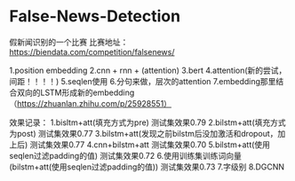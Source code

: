 # False-News-Detection
假新闻识别的一个比赛
比赛地址：
https://biendata.com/competition/falsenews/


1.position embedding
2.cnn + rnn + (attention)
3.bert
4.attention(新的尝试，间距！！！！)
5.seqlen使用
6.分句来做，层次的attention
7.embedding那里结合双向的LSTM形成新的embedding（https://zhuanlan.zhihu.com/p/25928551）

效果记录：
1.bisltm+att(填充方式为pre) 测试集效果0.79
2.bilstm+att(填充方式为post) 测试集效果0.77
3.bilstm+att(发现之前bilstm后没加激活和dropout，加上后) 测试集效果0.77
4.cnn+bilstm+att 测试集效果0.70
5.bilstm+att(使用seqlen过滤padding的值) 测试集效果0.72
6.使用训练集训练词向量(bilstm+att(使用seqlen过滤padding的值)) 测试集效果0.73
7.字级别
8.DGCNN